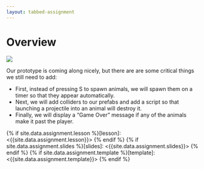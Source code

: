 ```yaml
---
layout: tabbed-assignment
---
```


# Overview

<img class="overview-image" src="https://connect-prd-cdn.unity.com/20190521/learn/images/c5925b09-cacb-4ab5-9c62-021fffd1722e_2_4_full.png">

Our prototype is coming along nicely, but there are are some critical things we still need to add:

* First, instead of pressing S to spawn animals, we will spawn them on a timer so that they appear automatically.
* Next, we will add colliders to our prefabs and add a script so that launching a projectile into an animal will destroy it.
* Finally, we will display a “Game Over” message if any of the animals make it past the player.

<!-- Don't edit links here, change them in _data/assignment.yml instead, -->

{% if site.data.assignment.lesson   %}[lesson]: <{{site.data.assignment.lesson}}>     {% endif %}
{% if site.data.assignment.slides   %}[slides]:   <{{site.data.assignment.slides}}>   {% endif %}
{% if site.data.assignment.template %}[template]: <{{site.data.assignment.template}}> {% endif %}
